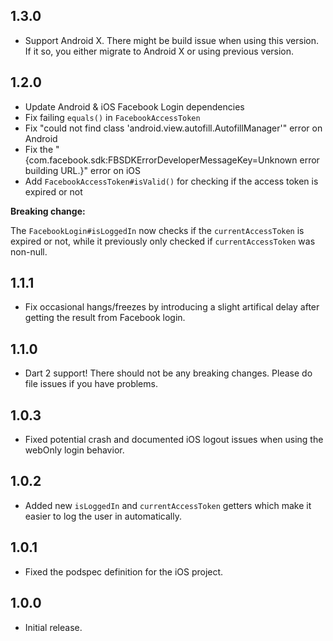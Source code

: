 ## 1.3.0

* Support Android X. There might be build issue when using this version. If it so, you either migrate to Android X or using previous version.

## 1.2.0

* Update Android & iOS Facebook Login dependencies
* Fix failing `equals()` in `FacebookAccessToken`
* Fix "could not find class 'android.view.autofill.AutofillManager'" error on Android
* Fix the "{com.facebook.sdk:FBSDKErrorDeveloperMessageKey=Unknown error building URL.}" error on iOS
* Add `FacebookAccessToken#isValid()` for checking if the access token is expired or not

**Breaking change:**

The `FacebookLogin#isLoggedIn` now checks if the `currentAccessToken` is expired or not, while it previously only checked if `currentAccessToken` was non-null.

## 1.1.1

* Fix occasional hangs/freezes by introducing a slight artifical delay after getting the result from Facebook login.

## 1.1.0

* Dart 2 support! There should not be any breaking changes. Please do file issues if you have problems.

## 1.0.3

* Fixed potential crash and documented iOS logout issues when using the webOnly login behavior.

## 1.0.2

* Added new `isLoggedIn` and `currentAccessToken` getters which make it easier to log the user in automatically.

## 1.0.1

* Fixed the podspec definition for the iOS project.

## 1.0.0

* Initial release.
